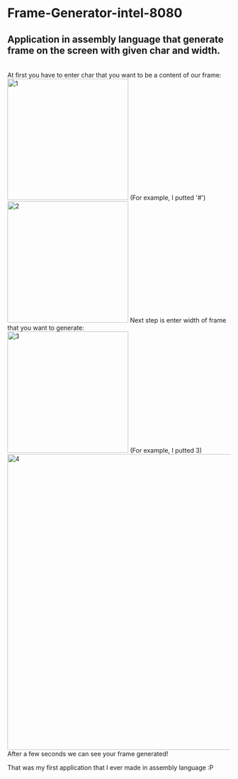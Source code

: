 # Frame-Generator-intel-8080
<h2>Application in assembly language that generate frame on the screen with given char and width.</h2></br>
At first you have to enter char that you want to be a content of our frame:</br>
<img width="273" alt="1" src="https://user-images.githubusercontent.com/67584450/167301310-a09a00f4-0aa2-4c33-ad3a-d8fb45e829a9.PNG">
(For example, I putted '#')</br>
<img width="273" alt="2" src="https://user-images.githubusercontent.com/67584450/167301584-73d498cb-334c-4309-b8eb-420505d60db1.PNG">
Next step is enter width of frame that you want to generate:</br>
<img width="273" alt="3" src="https://user-images.githubusercontent.com/67584450/167301655-81df215c-1cd1-40d5-8926-ad08b805fda3.PNG">
(For example, I putted 3)</br>
<img width="666" alt="4" src="https://user-images.githubusercontent.com/67584450/167301719-505ea788-e20a-4fb6-b0b8-9bf4c6d44b08.PNG">
After a few seconds we can see your frame generated! 

That was my first application that I ever made in assembly language :P
